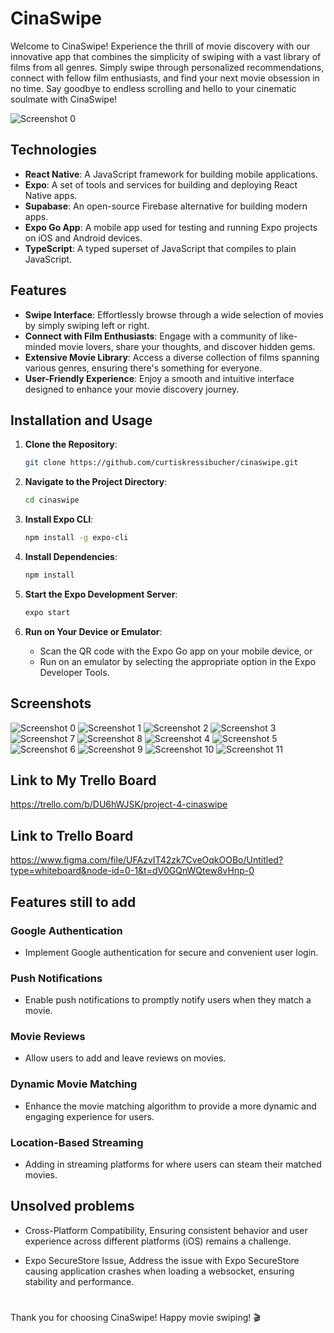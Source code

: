 # CinaSwipe

Welcome to CinaSwipe! Experience the thrill of movie discovery with our innovative app that combines the simplicity of swiping with a vast library of films from all genres. Simply swipe through personalized recommendations, connect with fellow film enthusiasts, and find your next movie obsession in no time. Say goodbye to endless scrolling and hello to your cinematic soulmate with CinaSwipe!

![Screenshot 0](../CinaSwipe/ReadmeScreentshots/Screenshot%202024-03-21%20at%204.44.01%20pm.png)

## Technologies

-   **React Native**: A JavaScript framework for building mobile applications.
-   **Expo**: A set of tools and services for building and deploying React Native apps.
-   **Supabase**: An open-source Firebase alternative for building modern apps.
-   **Expo Go App**: A mobile app used for testing and running Expo projects on iOS and Android devices.
-   **TypeScript**: A typed superset of JavaScript that compiles to plain JavaScript.

## Features

-   **Swipe Interface**: Effortlessly browse through a wide selection of movies by simply swiping left or right.
-   **Connect with Film Enthusiasts**: Engage with a community of like-minded movie lovers, share your thoughts, and discover hidden gems.
-   **Extensive Movie Library**: Access a diverse collection of films spanning various genres, ensuring there's something for everyone.
-   **User-Friendly Experience**: Enjoy a smooth and intuitive interface designed to enhance your movie discovery journey.

## Installation and Usage

1. **Clone the Repository**:

    ```sh
    git clone https://github.com/curtiskressibucher/cinaswipe.git
    ```

2. **Navigate to the Project Directory**:

    ```sh
    cd cinaswipe
    ```

3. **Install Expo CLI**:

    ```sh
    npm install -g expo-cli
    ```

4. **Install Dependencies**:

    ```sh
    npm install
    ```

5. **Start the Expo Development Server**:

    ```sh
    expo start
    ```

6. **Run on Your Device or Emulator**:
    - Scan the QR code with the Expo Go app on your mobile device, or
    - Run on an emulator by selecting the appropriate option in the Expo Developer Tools.

## Screenshots

![Screenshot 0](../CinaSwipe/ReadmeScreentshots/Screenshot%202024-03-21%20at%204.44.01%20pm.png)
![Screenshot 1](../CinaSwipe/ReadmeScreentshots/Screenshot%202024-03-21%20at%204.35.26%20pm.png)
![Screenshot 2](../CinaSwipe/ReadmeScreentshots/Screenshot%202024-03-21%20at%204.35.22%20pm.png)
![Screenshot 3](../CinaSwipe/ReadmeScreentshots/Screenshot%202024-03-21%20at%204.35.33%20pm.png)
![Screenshot 7](../CinaSwipe/ReadmeScreentshots/Screenshot%202024-03-21%20at%204.36.17%20pm.png)
![Screenshot 8](../CinaSwipe/ReadmeScreentshots/Screenshot%202024-03-21%20at%204.36.25%20pm.png)
![Screenshot 4](../CinaSwipe/ReadmeScreentshots/Screenshot%202024-03-21%20at%204.35.50%20pm.png)
![Screenshot 5](../CinaSwipe/ReadmeScreentshots/Screenshot%202024-03-21%20at%204.35.59%20pm.png)
![Screenshot 6](../CinaSwipe/ReadmeScreentshots/Screenshot%202024-03-21%20at%204.36.08%20pm.png)
![Screenshot 9](../CinaSwipe/ReadmeScreentshots/Screenshot%202024-03-21%20at%204.36.48%20pm.png)
![Screenshot 10](../CinaSwipe/ReadmeScreentshots/Screenshot%202024-03-21%20at%204.37.00%20pm.png)
![Screenshot 11](../CinaSwipe/ReadmeScreentshots/Screenshot%202024-03-21%20at%204.37.06%20pm.png)

## Link to My Trello Board

https://trello.com/b/DU6hWJSK/project-4-cinaswipe

## Link to Trello Board

https://www.figma.com/file/UFAzvIT42zk7CveOqkOOBo/Untitled?type=whiteboard&node-id=0-1&t=dV0GQnWQtew8vHnp-0

## Features still to add

### Google Authentication

-   Implement Google authentication for secure and convenient user login.

### Push Notifications

-   Enable push notifications to promptly notify users when they match a movie.

### Movie Reviews

-   Allow users to add and leave reviews on movies.

### Dynamic Movie Matching

-   Enhance the movie matching algorithm to provide a more dynamic and engaging experience for users.

### Location-Based Streaming

-   Adding in streaming platforms for where users can steam their matched movies.

## Unsolved problems

-   Cross-Platform Compatibility,
    Ensuring consistent behavior and user experience across different platforms (iOS) remains a challenge.

-   Expo SecureStore Issue,
    Address the issue with Expo SecureStore causing application crashes when loading a websocket, ensuring stability and performance.

#

Thank you for choosing CinaSwipe! Happy movie swiping! 🎬
